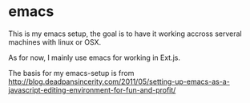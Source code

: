 emacs
=====
This is my emacs setup, the goal is to have it working accross serveral machines with linux or OSX.

As for now, I mainly use emacs for working in Ext.js.

The basis for my emacs-setup is from
http://blog.deadpansincerity.com/2011/05/setting-up-emacs-as-a-javascript-editing-environment-for-fun-and-profit/

